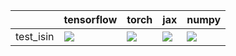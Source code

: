 |           | tensorflow                                                                                                                                                                         | torch                                                                                                                                                                                  | jax                                                                                                                                                                                    | numpy                                                                                                                                                                                  |
|:----------|:-----------------------------------------------------------------------------------------------------------------------------------------------------------------------------------|:---------------------------------------------------------------------------------------------------------------------------------------------------------------------------------------|:---------------------------------------------------------------------------------------------------------------------------------------------------------------------------------------|:---------------------------------------------------------------------------------------------------------------------------------------------------------------------------------------|
| test_isin | <a href="https://github.com/unifyai/ivy/actions/runs/3918210078/jobs/6698471531" rel="noopener noreferrer" target="_blank"><img src=https://img.shields.io/badge/-failure-red></a> | <a href="https://github.com/unifyai/ivy/actions/runs/3904638480/jobs/6670678316" rel="noopener noreferrer" target="_blank"><img src=https://img.shields.io/badge/-success-success></a> | <a href="https://github.com/unifyai/ivy/actions/runs/3904638480/jobs/6670678316" rel="noopener noreferrer" target="_blank"><img src=https://img.shields.io/badge/-success-success></a> | <a href="https://github.com/unifyai/ivy/actions/runs/3904638480/jobs/6670678316" rel="noopener noreferrer" target="_blank"><img src=https://img.shields.io/badge/-success-success></a> |